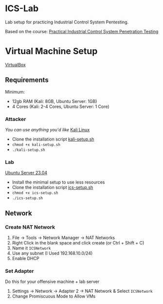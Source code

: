 # ICS-Lab
Lab setup for practicing Industrial Control System Pentesting.

Based on the course: [Practical Industrial Control System Penetration Testing](https://www.udemy.com/course/practical-ics-pentesting/)

# Virtual Machine Setup

[VirtualBox](https://www.virtualbox.org/wiki/Downloads)

## Requirements

Minimum:
- 12gb RAM (Kali: 8GB, Ubuntu Server: 1GB)
- 4 Cores (Kali: 2-4 Cores, Ubuntu Server: 1 Core)

### Attacker

*You can use anything you'd like*
[Kali Linux](https://kali.org)
- Clone the installation script [kali-setup.sh](https://github.com/Lavender-exe/ICS-Lab/blob/main/kali-setup.sh)
- `chmod +x kali-setup.sh`
- `./kali-setup.sh`

### Lab

[Ubuntu Server 23.04 ](https://ubuntu.com/download/server)
- Install the minimal setup to use less resources
- Clone the installation script [ics-setup.sh](https://github.com/Lavender-exe/ICS-Lab/blob/main/ics-setup.sh)
- `chmod +x ics-setup.sh`
- `./ics-setup.sh`

## Network

### Create NAT Network

1. File -> Tools -> Network Manager -> NAT Networks
2. Right Click in the blank space and click create (or Ctrl + Shift + C)
3. Name it `ICSNetwork`
4. Use any subnet (I Used 192.168.10.0/24)
5. Enable DHCP

### Set Adapter

Do this for your offensive machine + lab server
1. Settings -> Network -> Adapter 2 -> NAT Network & Select `ICSNetwork`
2. Change Promiscuous Mode to Allow VMs

